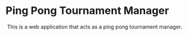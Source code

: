 # Ping Pong Tournament Manager
​
This is a web application that acts as a ping pong tournament manager. 

